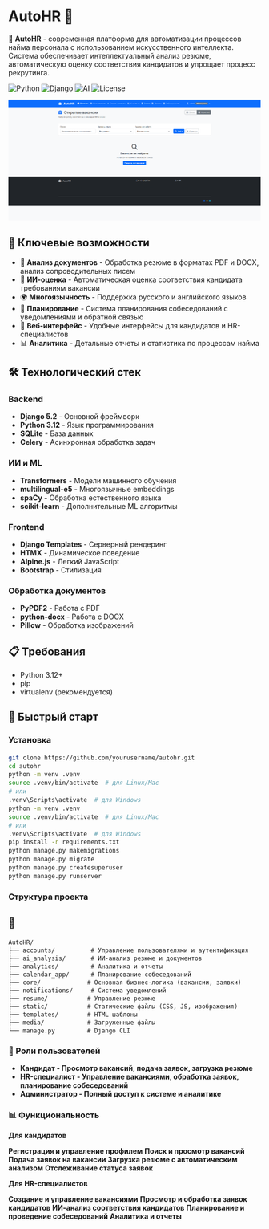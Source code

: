 # AutoHR 🤖

🚀 **AutoHR** - современная платформа для автоматизации процессов найма персонала с использованием искусственного интеллекта. Система обеспечивает интеллектуальный анализ резюме, автоматическую оценку соответствия кандидатов и упрощает процесс рекрутинга.

![Python](https://img.shields.io/badge/Python-3.12+-blue.svg)
![Django](https://img.shields.io/badge/Django-5.2+-green.svg)
![AI](https://img.shields.io/badge/AI-Transformers-orange.svg)
![License](https://img.shields.io/badge/License-MIT-yellow.svg)

![AutoHR Demo](./assets/main.png)

## 🌟 Ключевые возможности

- 📄 **Анализ документов** - Обработка резюме в форматах PDF и DOCX, анализ сопроводительных писем
- 🧠 **ИИ-оценка** - Автоматическая оценка соответствия кандидата требованиям вакансии
- 🌍 **Многоязычность** - Поддержка русского и английского языков
- 📅 **Планирование** - Система планирования собеседований с уведомлениями и обратной связью
- 🎯 **Веб-интерфейс** - Удобные интерфейсы для кандидатов и HR-специалистов
- 📊 **Аналитика** - Детальные отчеты и статистика по процессам найма

## 🛠 Технологический стек

### Backend
- **Django 5.2** - Основной фреймворк
- **Python 3.12** - Язык программирования
- **SQLite** - База данных
- **Celery** - Асинхронная обработка задач

### ИИ и ML
- **Transformers** - Модели машинного обучения
- **multilingual-e5** - Многоязычные embeddings
- **spaCy** - Обработка естественного языка
- **scikit-learn** - Дополнительные ML алгоритмы

### Frontend
- **Django Templates** - Серверный рендеринг
- **HTMX** - Динамическое поведение
- **Alpine.js** - Легкий JavaScript
- **Bootstrap** - Стилизация

### Обработка документов
- **PyPDF2** - Работа с PDF
- **python-docx** - Работа с DOCX
- **Pillow** - Обработка изображений

## 📋 Требования

- Python 3.12+
- pip
- virtualenv (рекомендуется)

## 🚀 Быстрый старт

### Установка
```bash
git clone https://github.com/yourusername/autohr.git
cd autohr
python -m venv .venv
source .venv/bin/activate  # для Linux/Mac
# или
.venv\Scripts\activate  # для Windows
python -m venv .venv
source .venv/bin/activate  # для Linux/Mac
# или
.venv\Scripts\activate  # для Windows
pip install -r requirements.txt
python manage.py makemigrations
python manage.py migrate
python manage.py createsuperuser
python manage.py runserver
```

### Структура проекта
## 📁
```
AutoHR/
├── accounts/          # Управление пользователями и аутентификация
├── ai_analysis/       # ИИ-анализ резюме и документов
├── analytics/         # Аналитика и отчеты
├── calendar_app/      # Планирование собеседований
├── core/             # Основная бизнес-логика (вакансии, заявки)
├── notifications/     # Система уведомлений
├── resume/           # Управление резюме
├── static/           # Статические файлы (CSS, JS, изображения)
├── templates/        # HTML шаблоны
├── media/            # Загруженные файлы
└── manage.py         # Django CLI
```

### 👥 Роли пользователей

- **Кандидат - Просмотр вакансий, подача заявок, загрузка резюме**
- **HR-специалист - Управление вакансиями, обработка заявок, планирование собеседований**
- **Администратор - Полный доступ к системе и аналитике**

### 📊 Функциональность
**Для кандидатов**

**Регистрация и управление профилем**
**Поиск и просмотр вакансий**
**Подача заявок на вакансии**
**Загрузка резюме с автоматическим анализом**
**Отслеживание статуса заявок**

**Для HR-специалистов**

**Создание и управление вакансиями**
**Просмотр и обработка заявок кандидатов**
**ИИ-анализ соответствия кандидатов**
**Планирование и проведение собеседований**
**Аналитика и отчеты**